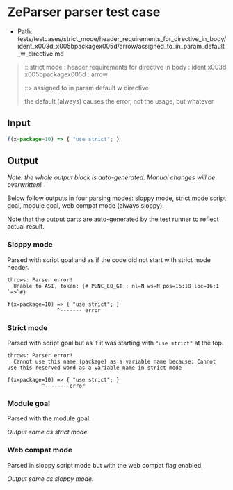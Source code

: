 # ZeParser parser test case

- Path: tests/testcases/strict_mode/header_requirements_for_directive_in_body/ident_x003d_x005bpackagex005d/arrow/assigned_to_in_param_default_w_directive.md

> :: strict mode : header requirements for directive in body : ident x003d x005bpackagex005d : arrow
>
> ::> assigned to in param default w directive
>
> the default (always) causes the error, not the usage, but whatever

## Input


`````js
f(x=package=10) => { "use strict"; }
`````

## Output

_Note: the whole output block is auto-generated. Manual changes will be overwritten!_

Below follow outputs in four parsing modes: sloppy mode, strict mode script goal, module goal, web compat mode (always sloppy).

Note that the output parts are auto-generated by the test runner to reflect actual result.

### Sloppy mode

Parsed with script goal and as if the code did not start with strict mode header.

`````
throws: Parser error!
  Unable to ASI, token: {# PUNC_EQ_GT : nl=N ws=N pos=16:18 loc=16:1 `=>`#}

f(x=package=10) => { "use strict"; }
                ^------- error
`````

### Strict mode

Parsed with script goal but as if it was starting with `"use strict"` at the top.

`````
throws: Parser error!
  Cannot use this name (package) as a variable name because: Cannot use this reserved word as a variable name in strict mode

f(x=package=10) => { "use strict"; }
           ^------- error
`````


### Module goal

Parsed with the module goal.

_Output same as strict mode._

### Web compat mode

Parsed in sloppy script mode but with the web compat flag enabled.

_Output same as sloppy mode._
